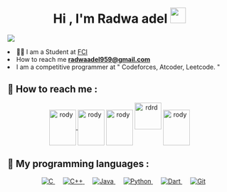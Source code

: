 <h1 align="center">Hi , I'm Radwa adel <img src="https://media.giphy.com/media/hvRJCLFzcasrR4ia7z/giphy.gif" width="35"></h1>

<a href="https://github.com/DenverCoder1/readme-typing-svg"><img src="https://readme-typing-svg.herokuapp.com?font=Time+New+Roman&color=%23C8BK25&size=25&center=true&vCenter=true&width=600&height=100&lines=Computer+Science+Student;Competitive+Programmer;Mobile+app+developer;Graphic+designer;"></a>
</p


 - 👨‍💻 I am a Student at [FCI](http://suez.edu.eg/ar/?page_id=7325&lang=en)
 -  How to reach me **radwaadel959@gmail.com**
 -  I am a competitive programmer at " Codeforces, Atcoder, Leetcode. "

## 🫶 How to reach me :

<p align="center">                        
<a href="https://codeforces.com/profile/rody_adel" target="blank"><img align="center" src="https://raw.githubusercontent.com/rahuldkjain/github-profile-readme-generator/master/src/images/icons/Social/codeforces.svg" alt="rody" height="80" width="60" />    </a>
<a href="https://www.facebook.com/profile.php?id=100037716287185" target="blank"><img align="center" src="https://raw.githubusercontent.com/rahuldkjain/github-profile-readme-generator/master/src/images/icons/Social/facebook.svg" alt="rody" height="80" width="60" /></a>
 <a href="https://leetcode.com/radwaadelooo6/" target="blank"><img align="center" src="https://raw.githubusercontent.com/rahuldkjain/github-profile-readme-generator/master/src/images/icons/Social/leet-code.svg" alt="rody" height="80" width="60" /></a>
 <a href="https://icpc.global/private/profile/987190"><img src="https://i.ibb.co/6J0r7rW/Daco-5610880.png" alt="rdrd" width = 60px /></a> 
 <a href ="https://www.behance.net/radwaadel7" target = "balnk"><img align="center" src="https://raw.githubusercontent.com/rahuldkjain/github-profile-readme-generator/master/src/images/icons/Social/behance.svg" alt="rody" height="80" width="60" /></a>
</p>



## 🫶  My programming languages :
<p align="center"> 
  &emsp; 
  <a href="https://www.cprogramming.com/" target="_blank"> 
    <img alt="C" src="https://img.shields.io/badge/C%20-%232370ED.svg?style=plastic&logo=c&logoColor=white">
  </a> 
  &emsp;
  <a href="https://www.w3schools.com/cpp/" target="_blank"> 
    <img alt="C++" src="https://img.shields.io/badge/C++%20-%2300599C.svg?style=plastic&logo=c%2B%2B&logoColor=white">
  </a> 
  &emsp;
  <a href="https://www.java.com" target="_blank"> 
    <img alt="Java" src="https://img.shields.io/badge/Java-%23007396.svg?style=plastic&logo=java&logoColor=white">
  </a>
  &emsp;
   <a href="https://www.python.org" target="_blank">
    <img alt="Python" src="https://img.shields.io/badge/Python%20-%2314354C.svg?style=plastic&logo=python&logoColor=white">
  </a>
 &emsp;
   <a href="https://www.dart.org" target="_blank">
    <img alt="Dart" src="https://img.shields.io/badge/Dart%20-%2314354C.svg?style=plastic&logo=dart&logoColor=white">
  </a>
 &emsp;
   <a href="https://www.git.org" target="_blank">
    <img alt="Git" src="https://img.shields.io/badge/Git%20-%2314354C.svg?style=plastic&logo=git&logoColor=white">
  </a>
</p>
